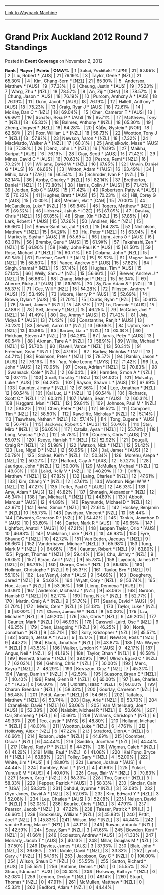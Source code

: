 
---
[Link to Wayback Machine](https://web.archive.org/web/20161005072804/http://magic.wizards.com/en/articles/archive/event-coverage/grand-prix-auckland-2012-round-7-standings-2012-11-02)

[_metadata_:description]:- "RankPlayerPointsOMW% 1 Sakai, Yoshitoki * [JPN] 21 80.95% 2 Liu, Robert * [AUS] 21 76.19% 3 Taylor, Gene * [NZL] 21 65.30% 4 Kim, Chang-Sern * [NZL] 21 65.30% 5 Anderson, Matthew * [AUS] 19 77.38% 6 Ch"
[_metadata_:generator]:- "Drupal 7 (http://drupal.org)"
[_metadata_:node]:- "440736"
[_metadata_:publish_date]:- "2012-11-02"
[_metadata_:source]:- "div-main-content"
[_metadata_:title]:- "Grand Prix Auckland 2012 Round 7 Standings"
[_metadata_:wayback_capture_timestamp]:- "2016-10-05 07:28:04"
[_metadata_:wayback_raw_url]:- "https://web.archive.org/web/20161005072804id_/http://magic.wizards.com/en/articles/archive/event-coverage/grand-prix-auckland-2012-round-7-standings-2012-11-02"
[_metadata_:wayback_url]:- "http://magic.wizards.com/en/articles/archive/event-coverage/grand-prix-auckland-2012-round-7-standings-2012-11-02"
---


Grand Prix Auckland 2012 Round 7 Standings
==========================================



 Posted in **Event Coverage**
 on November 2, 2012 












 **Rank** | **Player** | **Points** | **OMW%** ||  1  | Sakai, Yoshitoki \* [JPN] |  21 |  80.95% |
|  2  | Liu, Robert \* [AUS] |  21 |  76.19% |
|  3  | Taylor, Gene \* [NZL] |  21 |  65.30% |
|  4  | Kim, Chang-Sern \* [NZL] |  21 |  65.30% |
|  5  | Anderson, Matthew \* [AUS] |  19 |  77.38% |
|  6  | Cheung, Justin \* [AUS] |  19 |  75.23% |
|  7  | Wang, Zhu \* [NZL] |  18 |  78.57% |
|  8  | An, Ziji \* [CHN] |  18 |  78.57% |
|  9  | Chung, Jason \* [AUS] |  18 |  76.19% |
|  10  | Purdom, Anthony A \* [AUS] |  18 |  76.19% |
|  11  | Dunn, Jacob \* [AUS] |  18 |  76.19% |
|  12  | Hallett, Anthony \* [AUS] |  18 |  75.23% |
|  13  | Craig, Ryan J \* [AUS] |  18 |  72.61% |
|  14  | McKay, Dan C \* [NZL] |  18 |  69.04% |
|  15  | Chen, Cameron T \* [AUS] |  18 |  66.66% |
|  16  | Schafer, Ross P \* [AUS] |  18 |  65.71% |
|  17  | Matthews, Tony \* [NZL] |  18 |  65.30% |
|  18  | Balmes, Anthony \* [NZL] |  18 |  65.30% |
|  19  | Zheng, Jingwei \* [NZL] |  18 |  64.28% |
|  20  | Kålås, Øystein \* [NOR] |  18 |  62.58% |
|  21  | Poor, William L \* [NZL] |  18 |  58.73% |
|  22  | Wootton, Tony J \* [NZL] |  18 |  57.82% |
|  23  | Newson, Aaron \* [NZL] |  18 |  47.32% |
|  24  | MacMurdo, Walker A \* [NZL] |  17 |  60.31% |
|  25  | Andjelkovic, Mase \* [AUS] |  16 |  77.38% |
|  26  | Denz, John L \* [NZL] |  16 |  76.19% |
|  27  | Maikhu, Suripat \* [AUS] |  16 |  76.19% |
|  28  | Gray, Scott \* [AUS] |  16 |  71.42% |
|  29  | Mines, David C \* [AUS] |  16 |  70.63% |
|  30  | Pearce, Remi \* [NZL] |  16 |  70.23% |
|  31  | Williams, David W \* [NZL] |  16 |  67.85% |
|  32  | Unwin, Daniel G \* [AUS] |  16 |  66.66% |
|  33  | Witton, Adam \* [AUS] |  16 |  63.49% |
|  34  | Mihic, Sava \* [ZAF] |  16 |  60.54% |
|  35  | Schroder, Ivan F \* [NZL] |  15 |  82.14% |
|  36  | Ashby, Charley \* [NZL] |  15 |  82.14% |
|  37  | Bretherton, Daniel \* [NZL] |  15 |  73.80% |
|  38  | Harris, Colin J \* [AUS] |  15 |  71.42% |
|  39  | Jordan, Rob C \* [AUS] |  15 |  71.42% |
|  40  | Robertson, Patty A \* [AUS] |  15 |  70.23% |
|  41  | Hughes, Brett \* [AUS] |  15 |  70.23% |
|  42  | Hill, Corey G \* [AUS] |  15 |  70.00% |
|  43  | Mercier, Mat \* [CAN] |  15 |  70.00% |
|  44  | McCandless, Luke \* [NZL] |  15 |  69.84% |
|  45  | Rogers, Matthew \* [NZL] |  15 |  69.52% |
|  46  | Hrbacek, Jakub \* [CZE] |  15 |  67.85% |
|  47  | Bewley, Chris \* [NZL] |  15 |  67.85% |
|  48  | Shen, Xin \* [NZL] |  15 |  67.85% |
|  49  | Lark, Robert i \* [AUS] |  15 |  67.26% |
|  50  | Andisen, Nic \* [NZL] |  15 |  66.66% |
|  51  | Brown-Santirso, Jul \* [NZL] |  15 |  64.28% |
|  52  | Nicholson, Matthew \* [NZL] |  15 |  64.28% |
|  53  | Hu, Peter \* [NZL] |  15 |  63.94% |
|  54  | Markovic, Sasha \* [AUS] |  15 |  63.69% |
|  55  | Light, Jens O \* [AUS] |  15 |  63.01% |
|  56  | Brumby, Gene \* [AUS] |  15 |  61.90% |
|  57  | Takahashi, Zen \* [NZL] |  15 |  61.90% |
|  58  | Kelly, John-Paul K \* [AUS] |  15 |  61.50% |
|  59  | Rose, Michael J \* [NZL] |  15 |  60.71% |
|  60  | Colama, John \* [NZL] |  15 |  60.54% |
|  61  | Fletcher, Geoff L \* [AUS] |  15 |  59.52% |
|  62  | Magoc, Ivan \* [NZL] |  15 |  58.50% |
|  63  | Vance, Andrew E \* [AUS] |  15 |  57.82% |
|  64  | Singh, Shamal \* [NZL] |  15 |  57.14% |
|  65  | Hughes, Tim \* [AUS] |  15 |  57.14% |
|  66  | Weily, Sam J \* [NZL] |  15 |  56.66% |
|  67  | Brewer, Andrew J \* [NZL] |  15 |  56.66% |
|  68  | Zhang, Michael \* [NZL] |  15 |  56.34% |
|  69  | Aherne, Ricky J \* [AUS] |  15 |  55.95% |
|  70  | Sy, Dan Adam S \* [NZL] |  15 |  55.37% |
|  71  | Cee, Will \* [NZL] |  15 |  54.28% |
|  72  | Plinston, Andrew \* [AUS] |  15 |  53.49% |
|  73  | Moore, Henry P \* [AUS] |  15 |  52.69% |
|  74  | Brown, Dylan \* [AUS] |  15 |  51.70% |
|  75  | Curtis, Ryan \* [NZL] |  15 |  50.61% |
|  76  | Stuart, James \* [NZL] |  15 |  48.57% |
|  77  | Lo, Dominic \* [AUS] |  15 |  47.89% |
|  78  | Self, Jeremy \* [NZL] |  15 |  46.25% |
|  79  | McCabe, Joel \* [NZL] |  14 |  41.49% |
|  80  | Xie, Ammy \* [AUS] |  13 |  71.42% |
|  81  | Jois, Vidya E \* [AUS] |  13 |  71.42% |
|  82  | Constantine, Ranjit \* [AUS] |  13 |  70.23% |
|  83  | Sewell, Aaron D \* [NZL] |  13 |  66.66% |
|  84  | Upton, Ben \* [NZL] |  13 |  65.98% |
|  85  | Barber, Liam \* [NZL] |  13 |  65.30% |
|  86  | Pinkham, Steven J \* [NZL] |  13 |  64.28% |
|  87  | Jarvis, Peter \* [AUS] |  13 |  60.54% |
|  88  | Aikman, Tane A \* [NZL] |  13 |  58.91% |
|  89  | Willis, Michael \* [NZL] |  13 |  51.70% |
|  90  | Flavell, Vance \* [NZL] |  13 |  50.34% |
|  91  | Freeman, Sean \* [NZL] |  13 |  47.16% |
|  92  | Barlow, Nicholas \* [NZL] |  13 |  44.71% |
|  93  | Robinson, Peter \* [NZL] |  12 |  78.57% |
|  94  | Rankin, Jason \* [AUS] |  12 |  76.19% |
|  95  | Yap, Yoke Leong \* [MYS] |  12 |  71.42% |
|  96  | Lu, John \* [AUS] |  12 |  70.95% |
|  97  | Cross, Adrian \* [NZL] |  12 |  70.83% |
|  98  | Swannack, Cole \* [NZL] |  12 |  69.04% |
|  99  | Harnden, Simon A \* [NZL] |  12 |  67.14% |
|  100  | Small, Timothy \* [NZL] |  12 |  64.60% |
|  101  | Mulcahy, Luke \* [AUS] |  12 |  64.28% |
|  102  | Rayson, Shawn L \* [AUS] |  12 |  62.69% |
|  103  | Caunter, Jimmy \* [NZL] |  12 |  61.56% |
|  104  | Lee, Jonathan \* [NZL] |  12 |  60.54% |
|  105  | Kai Luo, Li \* [NZL] |  12 |  60.54% |
|  106  | Richards, Scott C \* [NZL] |  12 |  60.31% |
|  107  | Walsh, Sean \* [AUS] |  12 |  60.31% |
|  108  | Haggard, Mani \* [NZL] |  12 |  59.84% |
|  109  | Johnson, Paul M \* [NZL] |  12 |  59.52% |
|  110  | Chen, Peter \* [NZL] |  12 |  59.52% |
|  111  | Campbell, Tim \* [NZL] |  12 |  58.50% |
|  112  | Rawcliffe, Nicholas \* [NZL] |  12 |  57.14% |
|  113  | Tauwhare, Nathan \* [NZL] |  12 |  57.14% |
|  114  | Tong, Eugene \* [AUS] |  12 |  56.74% |
|  115  | Jackway, Robert S \* [AUS] |  12 |  56.46% |
|  116  | Star, Miro \* [NZL] |  12 |  56.05% |
|  117  | Catalla, Aysa \* [NZL] |  12 |  55.78% |
|  118  | Long, Veasna \* [NZL] |  12 |  55.78% |
|  119  | Cousens, Chris \* [AUS] |  12 |  55.07% |
|  120  | Reeve, Hamish T \* [NZL] |  12 |  52.92% |
|  121  | Dougall, Craig R \* [NZL] |  12 |  51.98% |
|  122  | Watson, Nick \* [NZL] |  12 |  51.42% |
|  123  | Lee, Nigel D \* [NZL] |  12 |  50.95% |
|  124  | Dai, James \* [AUS] |  12 |  50.79% |
|  125  | Stokes, Keith \* [NZL] |  12 |  50.34% |
|  126  | Morehu, Arepa \* [NZL] |  12 |  50.27% |
|  127  | Halford, Clay A \* [AUS] |  12 |  50.27% |
|  128  | Jaurigue, John \* [NZL] |  12 |  50.00% |
|  129  | McMullen, Michael \* [NZL] |  12 |  48.63% |
|  130  | Laird, Kelly V \* [NZL] |  12 |  48.29% |
|  131  | Griffin, Matthew \* [NZL] |  12 |  47.82% |
|  132  | Laing, Charles \* [NZL] |  12 |  47.61% |
|  133  | Kim, Chang Y \* [NZL] |  12 |  47.61% |
|  134  | Wootton, Nigel W W \* [NZL] |  12 |  47.27% |
|  135  | Telfer, Paul G \* [AUS] |  12 |  46.93% |
|  136  | Amy, Adam \* [AUS] |  12 |  46.82% |
|  137  | Shmagin, Alexander \* [NZL] |  12 |  46.34% |
|  138  | Tan, Michael L \* [NZL] |  12 |  44.89% |
|  139  | Abbott, Marcus \* [AUS] |  12 |  44.89% |
|  140  | Raymundo, Michael D \* [NZL] |  12 |  42.97% |
|  141  | Reed, Simon \* [NZL] |  10 |  72.61% |
|  142  | Hockey, Benjamin \* [NZL] |  10 |  55.78% |
|  143  | Davidson, Vincent \* [NZL] |  10 |  55.44% |
|  144  | Edwards, Cameron R \* [NZL] |  10 |  54.42% |
|  145  | Tonkin, Jonathon D \* [AUS] |  10 |  53.60% |
|  146  | Carter, Mark R \* [AUS] |  10 |  49.65% |
|  147  | Lightfoot, Anatoli \* [AUS] |  10 |  47.21% |
|  148  | Leppan Taylor, Orio \* [AUS] |  10 |  46.93% |
|  149  | McMahon, Luke \* [NZL] |  10 |  46.93% |
|  150  | Eyre, Shayne C \* [NZL] |  10 |  42.72% |
|  151  | Van Eeden, Jacques \* [NZL] |  9 |  66.66% |
|  152  | Vanderhaven, Michae \* [NZL] |  9 |  65.98% |
|  153  | Tung, Mark M \* [NZL] |  9 |  64.66% |
|  154  | Caunter, Robert \* [NZL] |  9 |  63.80% |
|  155  | Pygott, Thomas \* [NZL] |  9 |  59.44% |
|  156  | Chu, Jimmy \* [NZL] |  9 |  56.05% |
|  157  | Karan, Anil \* [NZL] |  9 |  55.78% |
|  158  | Laycock, James R \* [NZL] |  9 |  55.78% |
|  159  | Sharpe, Chris \* [NZL] |  9 |  55.55% |
|  160  | Hollman, Christophe \* [NZL] |  9 |  55.37% |
|  161  | Taylor, Ben \* [NZL] |  9 |  55.10% |
|  162  | Lee Wenyi, John \* [AUS] |  9 |  54.69% |
|  163  | Dougherty, Jared \* [NZL] |  9 |  54.62% |
|  164  | Wyatt, Cory \* [NZL] |  9 |  53.74% |
|  165  | Hoe, Jason \* [NZL] |  9 |  53.06% |
|  166  | Lieng, Denneya \* [AUS] |  9 |  53.06% |
|  167  | Anderson, Micheal J \* [NZL] |  9 |  53.06% |
|  168  | Gordon, Hamish D \* [NZL] |  9 |  52.77% |
|  169  | Tung, Nick \* [NZL] |  9 |  52.77% |
|  170  | Martin, Craig A \* [NZL] |  9 |  51.70% |
|  171  | Searle, David \* [AUS] |  9 |  51.70% |
|  172  | Meric, Cem \* [NZL] |  9 |  51.13% |
|  173  | Taylor, Luke \* [NZL] |  9 |  50.00% |
|  174  | Glover, James W \* [NZL] |  9 |  50.00% |
|  175  | Lau, Michael \* [NZL] |  9 |  49.20% |
|  176  | Sha, Chris \* [NZL] |  9 |  49.20% |
|  177  | Caunter, Mark \* [NZL] |  9 |  46.93% |
|  178  | Casswell-Laird, Osc \* [NZL] |  9 |  46.25% |
|  179  | Chen, Liangping \* [NZL] |  9 |  46.25% |
|  180  | North, Jonathan \* [NZL] |  9 |  45.71% |
|  181  | Solly, Kristopher \* [NZL] |  9 |  45.57% |
|  182  | Gordijn, Jesse A \* [AUS] |  9 |  45.17% |
|  183  | Newson, Ross \* [NZL] |  9 |  44.82% |
|  184  | Black, Jonathan \* [NZL] |  9 |  43.87% |
|  185  | Ma, Wayne \* [NZL] |  9 |  43.53% |
|  186  | Walker, Lyndon K \* [AUS] |  9 |  42.17% |
|  187  | Angus, Neil \* [NZL] |  9 |  41.49% |
|  188  | Taylor, Ethan \* [NZL] |  8 |  40.58% |
|  189  | Bennett, Shaine \* [NZL] |  8 |  38.09% |
|  190  | Ullrich, Egard C \* [NZL] |  7 |  62.03% |
|  191  | Gehring, Chris \* [NZL] |  7 |  60.00% |
|  192  | Meric, Kayra \* [NZL] |  7 |  48.29% |
|  193  | Kowszun, Graz \* [NZL] |  7 |  45.33% |
|  194  | Wang, Damian \* [NZL] |  7 |  42.59% |
|  195  | Suasono, Bryan E \* [NZL] |  7 |  40.40% |
|  196  | Patel, Glenn B \* [NZL] |  6 |  60.00% |
|  197  | Lee, Charles JY \* [AUS] |  6 |  60.00% |
|  198  | Oldham, Isaac \* [NZL] |  6 |  60.00% |
|  199  | Charan, Brendan \* [NZL] |  6 |  58.33% |
|  200  | Gourlay, Cameron \* [NZL] |  6 |  56.48% |
|  201  | Pettit, Aaron \* [NZL] |  6 |  54.66% |
|  202  | Taifalos, Matthew \* [NZL] |  6 |  53.74% |
|  203  | Day, Arie \* [NZL] |  6 |  53.70% |
|  204  | Cranefield, David \* [NZL] |  6 |  53.06% |
|  205  | Van Miltenburg, Joe \* [AUS] |  6 |  52.38% |
|  206  | Naisbitt, Michael R \* [NZL] |  6 |  50.66% |
|  207  | Cai, Shismeng \* [NZL] |  6 |  50.66% |
|  208  | Williams, Christoph \* [NZL] |  6 |  49.33% |
|  209  | Teo, Justin \* [MYS] |  6 |  48.80% |
|  210  | Holland, Michael \* [NZL] |  6 |  48.00% |
|  211  | Wootton, Luke \* [NZL] |  6 |  47.61% |
|  212  | Holloway, Alex \* [NZL] |  6 |  47.22% |
|  213  | Stratford, Dion A \* [NZL] |  6 |  46.66% |
|  214  | Robson, Jade \* [NZL] |  6 |  44.89% |
|  215  | Coombes, Oscar \* [NZL] |  6 |  44.44% |
|  216  | Sandiko, Joanthan \* [NZL] |  6 |  44.44% |
|  217  | Clavel, Rudy P \* [NZL] |  6 |  44.21% |
|  218  | Wigman, Caleb \* [NZL] |  6 |  41.26% |
|  219  | Mills, Paul \* [NZL] |  6 |  41.08% |
|  220  | Kai Fong, Bryce H \* [NZL] |  4 |  63.88% |
|  221  | Tolley, Gary \* [NZL] |  4 |  52.00% |
|  222  | White, Jim \* [AUS] |  4 |  48.00% |
|  223  | Lemon, Joshua \* [AUS] |  4 |  44.44% |
|  224  | Gumbley, Paul L \* [NZL] |  4 |  41.66% |
|  225  | Yuksel, Yunus E M \* [AUS] |  4 |  40.00% |
|  226  | Gray, Blair W \* [NZL] |  3 |  70.83% |
|  227  | Brown, Greg \* [NZL] |  3 |  58.33% |
|  228  | Too, Daniel \* [NZL] |  3 |  58.33% |
|  229  | Pepper, Patrick \* [AUS] |  3 |  58.33% |
|  230  | Sinclair, Cain \* [USA] |  3 |  58.33% |
|  231  | Dahdul, Gyurme \* [NZL] |  3 |  52.08% |
|  232  | Glyn-Jones, David A \* [NZL] |  3 |  52.08% |
|  233  | Kim, Edward Y \* [NZL] |  3 |  52.08% |
|  234  | Lee, Charles \* [AUS] |  3 |  52.08% |
|  235  | Nelson, David \* [NZL] |  3 |  52.08% |
|  236  | Bourke, Chris \* [NZL] |  3 |  47.91% |
|  237  | Pearson, Jacob \* [NZL] |  3 |  47.22% |
|  238  | Taleser, Patrick \* [PHL] |  3 |  46.66% |
|  239  | Brockelsby, William \* [NZL] |  3 |  45.83% |
|  240  | Pettit, Joel \* [NZL] |  3 |  45.83% |
|  241  | Wilson, Mel \* [NZL] |  3 |  44.44% |
|  242  | van de Steeg, Marce \* [NZL] |  3 |  43.17% |
|  243  | Rowan, Antonio \* [NZL] |  3 |  42.59% |
|  244  | Seay, Sam \* [NZL] |  3 |  41.66% |
|  245  | Bowden, Keni \* [NZL] |  3 |  41.66% |
|  246  | Eccleston, Andrew \* [AUS] |  3 |  41.33% |
|  247  | Moriarty, Jacob T \* [AUS] |  3 |  40.13% |
|  248  | Millar, Douglas M \* [NZL] |  3 |  37.50% |
|  249  | Davies, James \* [AUS] |  3 |  37.33% |
|  250  | Blair, John \* [NZL] |  3 |  36.66% |
|  251  | Noble, David \* [NZL] |  3 |  33.33% |
|  252  | Lynch, Gary J \* [NZL] |  1 |  54.16% |
|  253  | Jacobson, Guy C \* [NZL] |  0 | 100.00% |
|  254  | Wilson, Shaun D \* [NZL] |  0 |  55.55% |
|  255  | Sutton, Richard \* [AUS] |  0 |  55.55% |
|  256  | Antoine, Dennis \* [NZL] |  0 |  55.55% |
|  257  | Shum, Edmund \* [AUS] |  0 |  55.55% |
|  258  | Holloway, Kathryn \* [NZL] |  0 |  52.08% |
|  259  | Lennon, Declan \* [NZL] |  0 |  48.14% |
|  260  | Stuart, Thomas \* [NZL] |  0 |  47.91% |
|  261  | McMullen, Matthew \* [NZL] |  0 |  45.33% |
|  262  | Bedford, Adam \* [NZL] |  0 |  44.44% |







